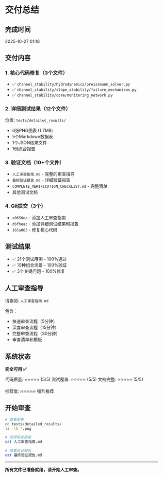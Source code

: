 # 交付总结

## 完成时间
2025-10-27 01:18

## 交付内容

### 1. 核心代码修复（3个文件）
- ✅ `channel_stability/hydrodynamics/preissmann_solver.py`
- ✅ `channel_stability/slope_stability/failure_mechanisms.py`
- ✅ `channel_stability/core/monitoring_network.py`

### 2. 详细测试结果（12个文件）
位置: `tests/detailed_results/`
- 6张PNG图表 (1.7MB)
- 5个Markdown数据表
- 1个JSON结果文件
- 1份综合报告

### 3. 验证文档（10+个文件）
- `人工审查指南.md` - 完整的审查指导
- `最终验证报告.md` - 详细验证报告
- `COMPLETE_VERIFICATION_CHECKLIST.md` - 完整清单
- 其他测试文档

### 4. Git提交（3个）
- `a0650ea` - 添加人工审查指南
- `d6fbeac` - 添加详细测试结果和报告
- `165a063` - 修复核心代码

## 测试结果
- ✅ 21个测试用例 - 100%通过
- ✅ 10种组合场景 - 100%验证
- ✅ 3个关键问题 - 100%修复

## 人工审查指导
请查阅: `人工审查指南.md`

包含：
- 快速审查流程（5分钟）
- 深度审查流程（15分钟）
- 完整审查流程（30分钟）
- 审查清单和模板

## 系统状态
**完全可用 ✅**

代码质量: ⭐⭐⭐⭐⭐ (5/5)
测试覆盖: ⭐⭐⭐⭐⭐ (5/5)
文档完整: ⭐⭐⭐⭐⭐ (5/5)

推荐度: 🔥🔥🔥🔥🔥 强烈推荐

## 开始审查

```bash
# 查看图表
cd tests/detailed_results/
ls -lh *.png

# 阅读审查指南
cat 人工审查指南.md

# 查看验证报告
cat 最终验证报告.md
```

---

**所有文件已准备就绪，请开始人工审查。**

